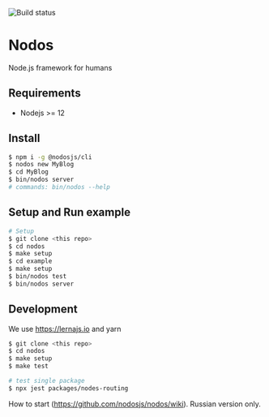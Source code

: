 ![Build status](https://github.com/nodosjs/nodos/workflows/push/badge.svg)

# Nodos

Node.js framework for humans

## Requirements

* Nodejs >= 12

## Install

```sh
$ npm i -g @nodosjs/cli
$ nodos new MyBlog
$ cd MyBlog
$ bin/nodos server
# commands: bin/nodos --help
```

## Setup and Run example

```sh
# Setup
$ git clone <this repo>
$ cd nodos
$ make setup
$ cd example
$ make setup
$ bin/nodos test
$ bin/nodos server
```

## Development

We use https://lernajs.io and yarn

```sh
$ git clone <this repo>
$ cd nodos
$ make setup
$ make test

# test single package
$ npx jest packages/nodes-routing
```

How to start (https://github.com/nodosjs/nodos/wiki). Russian version only.

